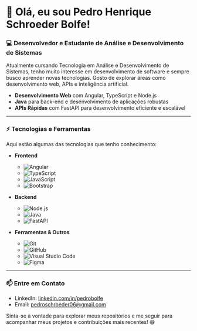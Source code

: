 # 👋 Olá, eu sou Pedro Henrique Schroeder Bolfe!

### 💻 Desenvolvedor e Estudante de Análise e Desenvolvimento de Sistemas

Atualmente cursando Tecnologia em Análise e Desenvolvimento de Sistemas, tenho muito interesse em desenvolvimento de software e sempre busco aprender novas tecnologias. Gosto de explorar áreas como desenvolvimento web, APIs e inteligência artificial.

- **Desenvolvimento Web** com Angular, TypeScript e Node.js
- **Java** para back-end e desenvolvimento de aplicações robustas
- **APIs Rápidas** com FastAPI para desenvolvimento eficiente e escalável

---

### ⚡ Tecnologias e Ferramentas

Aqui estão algumas das tecnologias que tenho conhecimento:

- **Frontend**
  - ![Angular](https://img.shields.io/badge/Angular-DD0031?style=for-the-badge&logo=angular&logoColor=white) 
  - ![TypeScript](https://img.shields.io/badge/TypeScript-007ACC?style=for-the-badge&logo=typescript&logoColor=white) 
  - ![JavaScript](https://img.shields.io/badge/JavaScript-F7DF1E?style=for-the-badge&logo=javascript&logoColor=black)
  - ![Bootstrap](https://img.shields.io/badge/Bootstrap-7952B3?style=for-the-badge&logo=bootstrap&logoColor=white)
    
- **Backend**
  - ![Node.js](https://img.shields.io/badge/Node.js-339933?style=for-the-badge&logo=nodedotjs&logoColor=white)
  - ![Java](https://img.shields.io/badge/Java-007396?style=for-the-badge&logo=java&logoColor=white)
  - ![FastAPI](https://img.shields.io/badge/FastAPI-009688?style=for-the-badge&logo=fastapi&logoColor=white)

- **Ferramentas & Outros**
  - ![Git](https://img.shields.io/badge/Git-F05032?style=for-the-badge&logo=git&logoColor=white)
  - ![GitHub](https://img.shields.io/badge/GitHub-181717?style=for-the-badge&logo=github&logoColor=white)
  - ![Visual Studio Code](https://img.shields.io/badge/VS%20Code-0078d7?style=for-the-badge&logo=visual-studio-code&logoColor=white)
  - ![Figma](https://img.shields.io/badge/Figma-F24E1E?style=for-the-badge&logo=figma&logoColor=white)
---

### 📫 Entre em Contato
- LinkedIn: [linkedin.com/in/pedrobolfe](https://www.linkedin.com/in/pedro-henrique-schroeder-bolfe-2b80aa278/)
- Email: pedroschroeder06@gmail.com

Sinta-se à vontade para explorar meus repositórios e me seguir para acompanhar meus projetos e contribuições mais recentes! 😄
